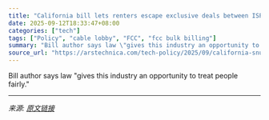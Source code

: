 ```yaml
---
title: "California bill lets renters escape exclusive deals between ISPs and landlords"
date: 2025-09-12T18:33:47+08:00
categories: ["tech"]
tags: ["Policy", "cable lobby", "FCC", "fcc bulk billing"]
summary: "Bill author says law \"gives this industry an opportunity to treat people fairly.\""
source_url: "https://arstechnica.com/tech-policy/2025/09/california-snubs-cable-lobby-with-bill-to-boost-isp-competition-in-rental-housing/"
---
```


Bill author says law "gives this industry an opportunity to treat people fairly."

---

*来源: [原文链接](https://arstechnica.com/tech-policy/2025/09/california-snubs-cable-lobby-with-bill-to-boost-isp-competition-in-rental-housing/)*
